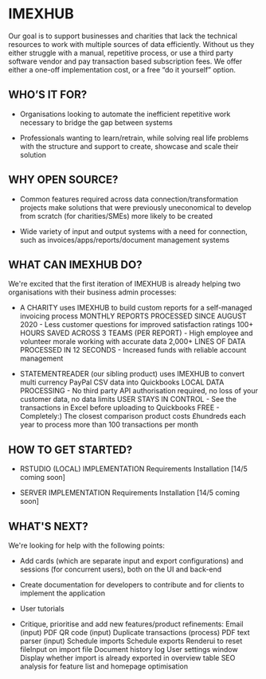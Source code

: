 # IMEXHUB
Our goal is to support businesses and charities that lack the technical resources to work with multiple sources of data efficiently. Without us they either struggle with a manual, repetitive process, or use a third party software vendor and pay transaction based subscription fees. We offer either a one-off implementation cost, or a free “do it yourself” option.


## WHO’S IT FOR?
- Organisations looking to automate the inefficient repetitive work necessary to bridge the gap between systems

- Professionals wanting to learn/retrain, while solving real life problems with the structure and support to create, showcase and scale their solution


## WHY OPEN SOURCE?
- Common features required across data connection/transformation projects make solutions that were previously uneconomical to develop from scratch (for charities/SMEs) more likely to be created

- Wide variety of input and output systems with a need for connection, such as invoices/apps/reports/document management systems


## WHAT CAN IMEXHUB DO?
We're excited that the first iteration of IMEXHUB is already helping two organisations with their business admin processes:

- A CHARITY uses IMEXHUB to build custom reports for a self-managed invoicing process
MONTHLY REPORTS PROCESSED SINCE AUGUST 2020 - Less customer questions for improved satisfaction ratings
100+ HOURS SAVED ACROSS 3 TEAMS (PER REPORT) - High employee and volunteer morale working with accurate data
2,000+ LINES OF DATA PROCESSED IN 12 SECONDS - Increased funds with reliable account management

- STATEMENTREADER (our sibling product) uses IMEXHUB to convert multi currency PayPal CSV data into Quickbooks
LOCAL DATA PROCESSING - No third party API authorisation required, no loss of your customer data, no data limits
USER STAYS IN CONTROL - See the transactions in Excel before uploading to Quickbooks
FREE - Completely:) The closest comparison product costs £hundreds each year to process more than 100 transactions per month


## HOW TO GET STARTED?
- RSTUDIO (LOCAL) IMPLEMENTATION
    Requirements
    Installation
    [14/5 coming soon]

- SERVER IMPLEMENTATION
    Requirements
    Installation
    [14/5 coming soon]


## WHAT'S NEXT?
We're looking for help with the following points:

- Add cards (which are separate input and export configurations) and sessions (for concurrent users), both on the UI and back-end

- Create documentation for developers to contribute and for clients to implement the application

- User tutorials

- Critique, prioritise and add new features/product refinements:
    Email (input)
    PDF QR code (input)
    Duplicate transactions (process)
    PDF text parser (input)
    Schedule imports
    Schedule exports
    Renderui to reset fileInput on import file
    Document history log
    User settings window
    Display whether import is already exported in overview table
    SEO analysis for feature list and homepage optimisation




